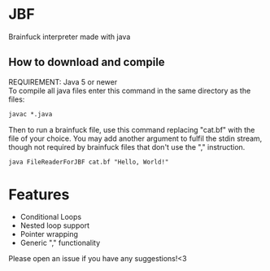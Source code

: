 # JBF
Brainfuck interpreter made with java
## How to download and compile
REQUIREMENT: Java 5 or newer</br>
To compile all java files enter this command in the same directory as the files: 
```ps
javac *.java
```
Then to run a brainfuck file, use this command replacing "cat.bf" with the file of your choice. You may add another argument to fulfil the stdin stream, though not required by brainfuck files that don't use the "," instruction.
```ps
java FileReaderForJBF cat.bf "Hello, World!"
```
# Features
- Conditional Loops
- Nested loop support
- Pointer wrapping
- Generic "," functionality

Please open an issue if you have any suggestions!<3
